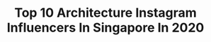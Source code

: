 ---
title: Top 10 Architecture Instagram Influencers In Singapore In 2020
description: >-
  Find top architecture Instagram influencers in Singapore in 2020. Most popular hashtags: #architecture #singapore #travel #beautifuldestinations.
platform: Instagram
hits: 17
text_top: Analyze the best Instagram accounts on inBeat.
text_bottom: Our database has 17 Instagram influencers like this in Singapore for you to collaborate.
profiles:
  - username: "sensorshift"
    fullname: >-
      Warren Liew | Singapore 🇸🇬
    bio: >-
      📷| Olympus OM-D E-M1 Mark III Architecture | Landscapes | Travels
    location: "Singapore"
    followers: 4246
    engagement: 1700
    commentsToLikes: 0.063328
    id: ck5chstwzref20i115spxmw5l
    verified: false
    hashtags: "#stayhomeffa20, #jordhammondffa, #discoverasr, #shapesofhome"
  - username: "k7scott"
    fullname: >-
      Kevin Scott
    bio: >-
      Architecture / Interiors / Concept
    location: "Singapore"
    followers: 5881
    engagement: 654
    commentsToLikes: 0.030004
    id: ck6tuqskxhvcq0j71lsg91ber
    verified: false
    hashtags: ""
  - username: "infinitepassport"
    fullname: >-
      Jessica Morales 🌙
    bio: >-
      Cebuana 🇵🇭/American 🇺🇸 Currently living in 🇯🇵 𝓬𝓲𝓽𝓲𝔃𝒆𝓷 𝓸𝒇 𝓽𝓱𝒆 𝔀𝓸𝓻𝓵𝓭🌏 ⠀⠀⠀ 📷 Sony A7III/📱IPhone 8/ Mavic Air
    location: "Singapore"
    followers: 5513
    engagement: 1365
    commentsToLikes: 0.058153
    id: ck5zpz5vitmin0i14c3r48h08
    verified: false
    hashtags: "#girlswhotravel, #prettylittletrips, #igworldclub, #wearetravelgirls"
  - username: "momentos_sg"
    fullname: >-
      Miguel
    bio: >-
      🏠 🇸🇬 SG Sony A7R II Business : DM Prints ⬇️⬇️
    location: "Singapore"
    followers: 54694
    engagement: 210
    commentsToLikes: 0.123832
    id: ck0w3kxh5txi90i19093lrrux
    verified: false
    hashtags: "#designboom, #archilovers, #architecturedose, #tv"
  - username: "simon.ong"
    fullname: >-
      Simon
    bio: >-
      Mobile Photography Singapore
    location: "Singapore"
    followers: 29029
    engagement: 153
    commentsToLikes: 0.039104
    id: ckap2if98yz230i789apkw37u
    verified: false
    hashtags: "#structure, #hellofrom, #arquitecturamx, #jj"
  - username: "jlron"
    fullname: >-
      J R
    bio: >-
      | artist • singapore 🇸🇬 • feel free to dm me | art + personal page • #jlyonart | thank you for following me : ) | psn/steam ≫ ukupon |
    location: "Singapore"
    followers: 16138
    engagement: 402
    commentsToLikes: 0.017909
    id: ck14kah2mokjn0i19kmtbsvk1
    verified: false
    hashtags: "#artwork, #architecturedrawing, #japanarchitecture, #sketching"
  - username: "highonmars"
    fullname: >-
      Aik Kai | Singapore 🇸🇬
    bio: >-
      For work 📩 Highonmars1@gmail.com 👾
    location: "Singapore"
    followers: 50868
    engagement: 529
    commentsToLikes: 0.028034
    id: ck0w0s0lafr340i195ua338md
    verified: false
    hashtags: "#milliondollarvisuals, #living, #agameoftones, #hsdailyfeature"
  - username: "marzabophoto"
    fullname: >-
      TravelZabo
    bio: >-
      Snapshoter - only my own pictures Travel 🌏🛄 Sunsetlover..🌅 Aviationlover..✈✈ @1200mmf13 Favorites destination's UAE & Asia 🇦🇪🇲🇾🇹🇭🇻🇳🇯🇵 ✌
    location: "Singapore"
    followers: 6510
    engagement: 827
    commentsToLikes: 0.015455
    id: ck13d83y845rj0i19z12hwq9x
    verified: false
    hashtags: "#amazing, #uae, #mydubai, #ladigue"
  - username: "crummbcakes"
    fullname: >-
      Crummb
    bio: >-
      ▫️Wedding cakes. ▫️Cake decorating tutorials. ▫️Quality tools designed by a cake artist. Free shipping worldwide.
    location: "Singapore"
    followers: 63743
    engagement: 316
    commentsToLikes: 0.022180
    id: ck5qcc55opunr0i11rvw62kze
    verified: false
    hashtags: "#architecture, #sgweddingcake, #cakedesign, #moderncake"
  - username: "singaporetoday"
    fullname: >-
      @SINGAPORETODAY Singapore
    bio: >-
      ***Singapore is not a city, it's a world. TAG #THISISSINGAPORE mail : singaporegram@gmail.com ***Watch Singapore's story unfold beautifully
    location: "Singapore"
    followers: 65079
    engagement: 295
    commentsToLikes: 0.008956
    id: ck15rqasz95qk0i19z41lpgek
    verified: false
    hashtags: "#stayhealthy, #travel, #hotel, #instagram"
---